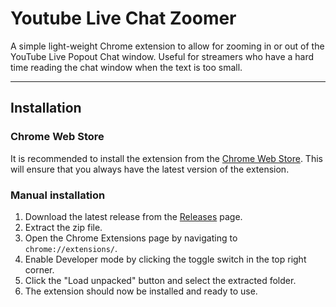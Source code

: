 # Youtube Live Chat Zoomer
A simple light-weight Chrome extension to allow for zooming in or out of the YouTube Live Popout Chat window. Useful for streamers who have a hard time reading the chat window when the text is too small.

---

## Installation

### Chrome Web Store
It is recommended to install the extension from the [Chrome Web Store](). This will ensure that you always have the latest version of the extension.

### Manual installation
1. Download the latest release from the [Releases](https://github.com/FreekBes/youtube-live-chat-zoomer/releases) page.
2. Extract the zip file.
3. Open the Chrome Extensions page by navigating to `chrome://extensions/`.
4. Enable Developer mode by clicking the toggle switch in the top right corner.
5. Click the "Load unpacked" button and select the extracted folder.
6. The extension should now be installed and ready to use.
